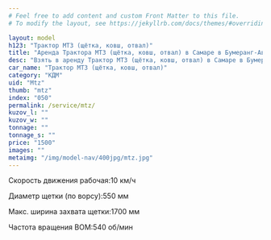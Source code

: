 ```yaml
---
# Feel free to add content and custom Front Matter to this file.
# To modify the layout, see https://jekyllrb.com/docs/themes/#overriding-theme-defaults

layout: model
h123: "Трактор МТЗ (щётка, ковш, отвал)"
title: "Аренда Трактора МТЗ (щётка, ковш, отвал) в Самаре в Бумеранг-АвтоТранс"
desc: "Взять в аренду Трактор МТЗ (щётка, ковш, отвал) в Самаре в Бумеранг-АвтоТранс"
car_name: "Трактор МТЗ (щётка, ковш, отвал)"
category: "КДМ"
uid: "Mtz"
thumb: "mtz"
index: "050"
permalink: /service/mtz/
kuzov_l: ""
kuzov_w: ""
tonnage: ""
tonnage_s: ""
price: "1500"
images: ""
metaimg: "/img/model-nav/400jpg/mtz.jpg"
---
```


<span>Скорость движения рабочая:</span><span>10 км/ч</span>

<span>Диаметр щетки (по ворсу):</span><span>550 мм</span>

<span>Макc. ширина захвата щетки:</span><span>1700 мм</span>

<span>Частота вращения ВОМ:</span><span>540 об/мин</span>
